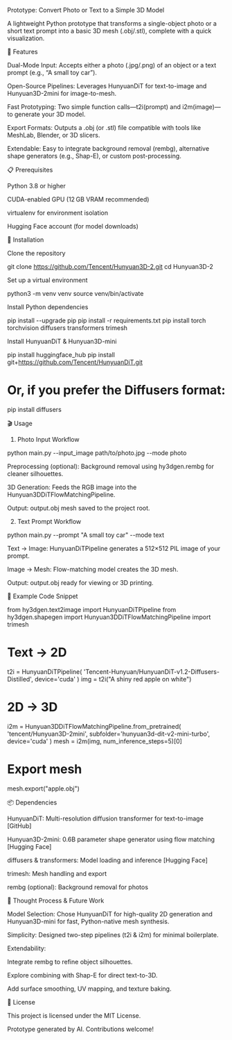 Prototype: Convert Photo or Text to a Simple 3D Model



A lightweight Python prototype that transforms a single-object photo or a short text prompt into a basic 3D mesh (.obj/.stl), complete with a quick visualization.

🚀 Features

Dual-Mode Input: Accepts either a photo (.jpg/.png) of an object or a text prompt (e.g., “A small toy car”).

Open-Source Pipelines: Leverages HunyuanDiT for text-to-image and Hunyuan3D-2mini for image-to-mesh.

Fast Prototyping: Two simple function calls—t2i(prompt) and i2m(image)—to generate your 3D model.

Export Formats: Outputs a .obj (or .stl) file compatible with tools like MeshLab, Blender, or 3D slicers.

Extendable: Easy to integrate background removal (rembg), alternative shape generators (e.g., Shap-E), or custom post-processing.

📋 Prerequisites

Python 3.8 or higher

CUDA-enabled GPU (12 GB VRAM recommended)

virtualenv for environment isolation

Hugging Face account (for model downloads)

🔧 Installation

Clone the repository

git clone https://github.com/Tencent/Hunyuan3D-2.git
cd Hunyuan3D-2

Set up a virtual environment

python3 -m venv venv
source venv/bin/activate

Install Python dependencies

pip install --upgrade pip
pip install -r requirements.txt
pip install torch torchvision diffusers transformers trimesh

Install HunyuanDiT & Hunyuan3D-mini

pip install huggingface_hub
pip install git+https://github.com/Tencent/HunyuanDiT.git
# Or, if you prefer the Diffusers format:
pip install diffusers

🎬 Usage

1. Photo Input Workflow

python main.py --input_image path/to/photo.jpg --mode photo

Preprocessing (optional): Background removal using hy3dgen.rembg for cleaner silhouettes.

3D Generation: Feeds the RGB image into the Hunyuan3DDiTFlowMatchingPipeline.

Output: output.obj mesh saved to the project root.

2. Text Prompt Workflow

python main.py --prompt "A small toy car" --mode text

Text → Image: HunyuanDiTPipeline generates a 512×512 PIL image of your prompt.

Image → Mesh: Flow-matching model creates the 3D mesh.

Output: output.obj ready for viewing or 3D printing.

📝 Example Code Snippet

from hy3dgen.text2image import HunyuanDiTPipeline
from hy3dgen.shapegen import Hunyuan3DDiTFlowMatchingPipeline
import trimesh

# Text → 2D
t2i = HunyuanDiTPipeline(
    'Tencent-Hunyuan/HunyuanDiT-v1.2-Diffusers-Distilled',
    device='cuda'
)
img = t2i("A shiny red apple on white")

# 2D → 3D
i2m = Hunyuan3DDiTFlowMatchingPipeline.from_pretrained(
    'tencent/Hunyuan3D-2mini',
    subfolder='hunyuan3d-dit-v2-mini-turbo',
    device='cuda'
)
mesh = i2m(img, num_inference_steps=5)[0]

# Export mesh
mesh.export("apple.obj")

📦 Dependencies

HunyuanDiT: Multi-resolution diffusion transformer for text-to-image [GitHub]

Hunyuan3D-2mini: 0.6B parameter shape generator using flow matching [Hugging Face]

diffusers & transformers: Model loading and inference [Hugging Face]

trimesh: Mesh handling and export

rembg (optional): Background removal for photos

💭 Thought Process & Future Work

Model Selection: Chose HunyuanDiT for high-quality 2D generation and Hunyuan3D-mini for fast, Python-native mesh synthesis.

Simplicity: Designed two-step pipelines (t2i & i2m) for minimal boilerplate.

Extendability:

Integrate rembg to refine object silhouettes.

Explore combining with Shap-E for direct text-to-3D.

Add surface smoothing, UV mapping, and texture baking.

📄 License

This project is licensed under the MIT License.

Prototype generated by AI. Contributions welcome!

